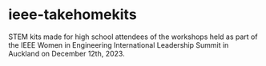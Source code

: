 # ieee-takehomekits
STEM kits made for high school attendees of the workshops held as part of the IEEE Women in Engineering International Leadership Summit in Auckland on December 12th, 2023. 
